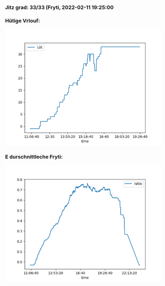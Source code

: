### Jitz grad: 33/33 (Fryti, 2022-02-11 19:25:00

### Hütige Vrlouf:
![Graph](Today.png)

### E durschnittleche Fryti:
![Graph](Fryti.png)